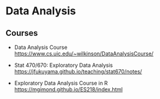 # Data Analysis

## Courses

- Data Analysis Course  
  <https://www.cs.uic.edu/~wilkinson/DataAnalysisCourse/>

- Stat 470/670: Exploratory Data Analysis  
  <https://jfukuyama.github.io/teaching/stat670/notes/>

- Exploratory Data Analysis Course in R  
  <https://mgimond.github.io/ES218/index.html>

